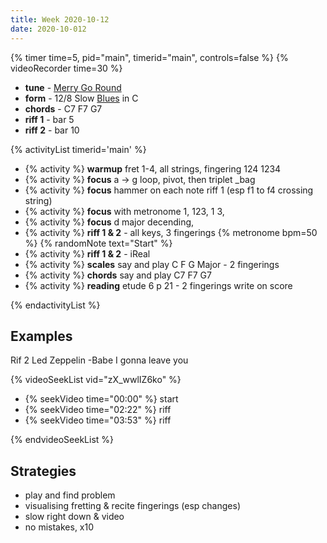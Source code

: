 ```yaml
---
title: Week 2020-10-12
date: 2020-10-012
---
```


{% timer time=5, pid="main", timerid="main", controls=false %}
{% videoRecorder time=30 %}

- **tune** - [Merry Go Round](/tunes/merry-go-round)
- **form** - 12/8 Slow [Blues](/activities/twelve-bar-blues/) in C
- **chords** - C7 F7 G7
- **riff 1** - bar 5
- **riff 2** - bar 10

{% activityList timerid='main' %}

- {% activity %} **warmup** fret 1-4, all strings, fingering 124 1234
- {% activity %} **focus** a -> g loop, pivot, then triplet _bag
- {% activity %} **focus** hammer on each note riff 1 (esp f1 to f4 crossing string)
- {% activity %} **focus** with metronome 1, 123,  1 3,
- {% activity %} **focus** d major decending,
- {% activity %} **riff 1 & 2** - all keys, 3 fingerings {% metronome bpm=50 %} {% randomNote text="Start" %}
- {% activity %} **riff 1 & 2** - iReal
- {% activity %} **scales** say and play C F G Major - 2 fingerings
- {% activity %} **chords** say and play C7 F7 G7
- {% activity %} **reading** etude 6 p 21 - 2 fingerings write on score

{% endactivityList %}

## Examples

Rif 2 Led Zeppelin -Babe I gonna leave you 

{% videoSeekList vid="zX_wwlIZ6ko" %}

- {% seekVideo time="00:00" %} start
- {% seekVideo time="02:22" %} riff 
- {% seekVideo time="03:53" %} riff 
    
{% endvideoSeekList %}

## Strategies

- play and find problem
- visualising fretting & recite fingerings (esp changes)
- slow right down & video
- no mistakes, x10

